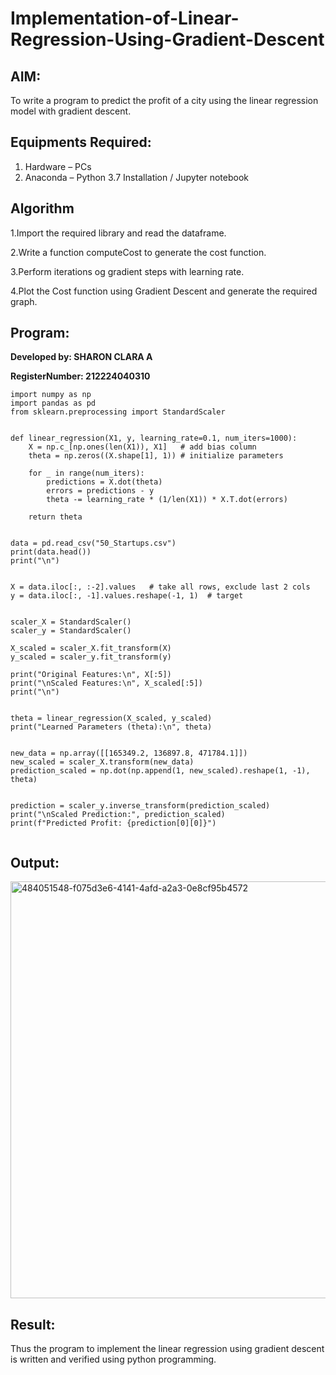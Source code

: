 # Implementation-of-Linear-Regression-Using-Gradient-Descent

## AIM:
To write a program to predict the profit of a city using the linear regression model with gradient descent.

## Equipments Required:
1. Hardware – PCs
2. Anaconda – Python 3.7 Installation / Jupyter notebook

## Algorithm
1.Import the required library and read the dataframe.

2.Write a function computeCost to generate the cost function.

3.Perform iterations og gradient steps with learning rate.

4.Plot the Cost function using Gradient Descent and generate the required graph.

## Program:
**Developed by: SHARON CLARA A**

**RegisterNumber:  212224040310**
```
import numpy as np
import pandas as pd
from sklearn.preprocessing import StandardScaler


def linear_regression(X1, y, learning_rate=0.1, num_iters=1000):
    X = np.c_[np.ones(len(X1)), X1]   # add bias column
    theta = np.zeros((X.shape[1], 1)) # initialize parameters
    
    for _ in range(num_iters):
        predictions = X.dot(theta)
        errors = predictions - y
        theta -= learning_rate * (1/len(X1)) * X.T.dot(errors)
    
    return theta


data = pd.read_csv("50_Startups.csv")
print(data.head())
print("\n")


X = data.iloc[:, :-2].values   # take all rows, exclude last 2 cols
y = data.iloc[:, -1].values.reshape(-1, 1)  # target


scaler_X = StandardScaler()
scaler_y = StandardScaler()

X_scaled = scaler_X.fit_transform(X)
y_scaled = scaler_y.fit_transform(y)

print("Original Features:\n", X[:5])
print("\nScaled Features:\n", X_scaled[:5])
print("\n")


theta = linear_regression(X_scaled, y_scaled)
print("Learned Parameters (theta):\n", theta)


new_data = np.array([[165349.2, 136897.8, 471784.1]])   
new_scaled = scaler_X.transform(new_data)               
prediction_scaled = np.dot(np.append(1, new_scaled).reshape(1, -1), theta)


prediction = scaler_y.inverse_transform(prediction_scaled)
print("\nScaled Prediction:", prediction_scaled)
print(f"Predicted Profit: {prediction[0][0]}")


```

## Output:

<img width="680" height="667" alt="484051548-f075d3e6-4141-4afd-a2a3-0e8cf95b4572" src="https://github.com/user-attachments/assets/18c5b0f6-636b-473d-9c3a-d5918f34c62e" />


## Result:
Thus the program to implement the linear regression using gradient descent is written and verified using python programming.

